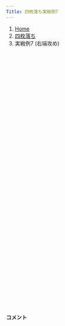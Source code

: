 ```yaml
---
Title: 四枚落ち実戦例7
---
```

<nav aria-label="breadcrumb">
  <ol class="breadcrumb mb-3">
    <li class="breadcrumb-item"><a href="/shogi-beginners/">Home</a></li>
    <li class="breadcrumb-item"><a href="/shogi-beginners/4mai/">四枚落ち</a></li>
    <li class="breadcrumb-item active" aria-current="page">実戦例7 (右端攻め)</li>
  </ol>
</nav>
<div class="row">
  <div class="col-lg-1"></div>
  <div class="col-sm" tabindex="-1">
    <script id="example-kif" type="kif">
手合割：四枚落ち
下手：下手
上手：上手
手数----指手---------消費時間--
*<ruby>右端<rt>みぎはし</rt></ruby><ruby>攻<rt>せ</rt></ruby>めの<ruby>勝<rt>か</rt></ruby>ち<ruby>方<rt>かた</rt></ruby>をおぼえましょう。
*<div class="text-center"><img class="img-fluid pt-3 w-50" src="/shogi-beginners/img/cat28.png"></div>
   1 ３二金(41)
   2 ７六歩(77)
   3 ７二銀(71)
   4 ２六歩(27)
   5 ７四歩(73)
   6 ２五歩(26)
   7 ７三銀(72)
   8 ２四歩(25)
   9 同　歩(23)
  10 同　飛(28)
  11 ２二銀(31)
  12 ２八飛(24)
  13 ５二玉(51)
  14 １六歩(17)
  15 ６四銀(73)
  16 １五歩(16)
  17 ４二玉(52)
  18 ３八銀(39)
  19 ８四歩(83)
  20 ２七銀(38)
  21 ５四歩(53)
  22 ３六銀(27)
  23 ５二金(61)
  24 ２五銀(36)
  25 ２三歩打
  26 １四歩(15)
  27 同　歩(13)
  28 １二歩打
  29 ７三桂(81)
  30 １四銀(25)
  31 １三歩打
  32 １一歩成(12)
  33 １四歩(13)
  34 ２一と(11)
  35 １三銀(22)
  36 １二歩打
  37 ７五歩(74)
  38 １一歩成(12)
  39 ２四銀(13)
  40 １二と(11)
  41 ６五桂(73)
  42 ６八金(69)
  43 ７六歩(75)
  44 ２二と(12)
  45 ７七銀打
  46 同　桂(89)
  47 同　歩成(76)
  48 同　金(68)
  49 ４五桂打
  50 ６六金(77)
  51 ４四歩(43)
  52 ３二と(22)
  53 同　玉(42)
  54 ３六桂打
  55 ４三玉(32)
  56 ６五金(66)
  57 同　銀(64)
  58 ４四角(88)
  59 ５三金(52)
  60 ３二銀打
  61 ５二玉(43)
  62 ４三金打
  63 ６二玉(52)
  64 ５三角成(44)
  65 ７三玉(62)
  66 ７五桂打
  67 ６四金打
  68 ２四桂(36)
  69 ７五金(64)
  70 同　馬(53)
  71 ４八歩打
  72 同　金(49)
  73 ５五桂打
  74 ６五馬(75)
  75 ６七桂(55)
  76 ６八玉(59)
  77 ７四歩打
  78 ９二銀打
  79 ５七桂成(45)
  80 同　玉(68)
  81 １五歩(14)
  82 ８三金打
  83 ６二玉(73)
  84 ５三銀打
  85 ５一玉(62)
  86 ５二銀成(53)
  87 投了
まで86手で下手の勝ち
    </script>
    <svg id="example" xmlns="http://www.w3.org/2000/svg" viewBox="0,0,400,540"></svg>
  </div>
  <div class="col-sm">
    <h4 class="pt-3">コメント</h4>
    <div id="comment"></div>
  </div>
  <div class="col-lg-1"></div>
</div>
